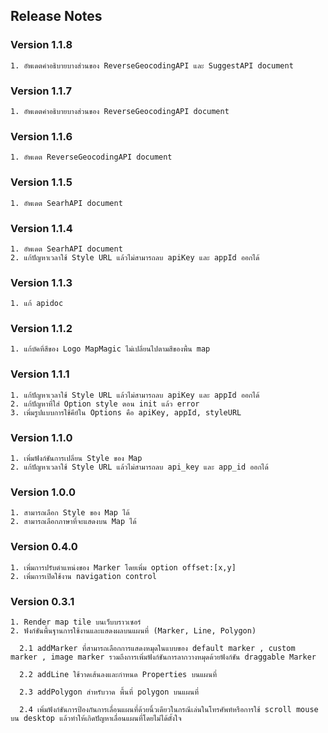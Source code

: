 
## Release Notes
### Version 1.1.8
```
1. อัพเดตคำอธิบายบางส่วนของ ReverseGeocodingAPI และ SuggestAPI document
```
### Version 1.1.7
```
1. อัพเดตคำอธิบายบางส่วนของ ReverseGeocodingAPI document
```
### Version 1.1.6
```
1. อัพเดต ReverseGeocodingAPI document
```
### Version 1.1.5
```
1. อัพเดต SearhAPI document
```
### Version 1.1.4
```
1. อัพเดต SearhAPI document
2. แก้ปัญหาเวลาใช้ Style URL แล้วไม่สามารถลบ apiKey และ appId ออกได้
```
### Version 1.1.3
```
1. แก้ apidoc
```
### Version 1.1.2
```
1. แก้บัคที่สีของ Logo MapMagic ไม่เปลี่ยนไปตามสีของพื้น map
```
### Version 1.1.1
```
1. แก้ปัญหาเวลาใช้ Style URL แล้วไม่สามารถลบ apiKey และ appId ออกได้
2. แก้ปัญหาที่ใส่ Option style ตอน init แล้ว error
3. เพิ่มรูปแบบการใช้คีย์ใน Options คือ apiKey, appId, styleURL
```
### Version 1.1.0
```
1. เพิ่มฟังก์ชันการเปลี่ยน Style ของ Map
2. แก้ปัญหาเวลาใช้ Style URL แล้วไม่สามารถลบ api_key และ app_id ออกได้
```
### Version 1.0.0
```
1. สามารถเลือก Style ของ Map ได้
2. สามารถเลือกภาษาที่จะแสดงบน Map ได้
```
### Version 0.4.0
```
1. เพิ่มการปรับตำแหน่งของ Marker โดยเพิ่ม option offset:[x,y]
2. เพิ่มการเปิดใช้งาน navigation control
```
### Version 0.3.1
```
1. Render map tile บนเว็บบราวเซอร์
2. ฟังก์ชันพื้นฐานการใช้งานและแสดงผลบนแผนที่ (Marker, Line, Polygon)

  2.1 addMarker ที่สามารถเลือกการแสดงหมุดในแบบของ default marker , custom marker , image marker รวมถึงการเพิ่มฟังก์ชันการลากวางหมุดด้วยฟังก์ชัน draggable Marker

  2.2 addLine ใช้วาดเส้นลงและกำหนด Properties บนแผนที่

  2.3 addPolygon สำหรับวาด พื้นที่ polygon บนแผนที่

  2.4 เพิ่มฟังก์ชันการป้องกันการเลื่อนแผนที่ด้วยนิ้วเดียวในกรณีเล่นในโทรศัพท์หรือการใช้ scroll mouse บน desktop แล้วทำให้เกิดปัญหาเลื่อนแผนที่โดยไม่ได้ตั้งใจ
```